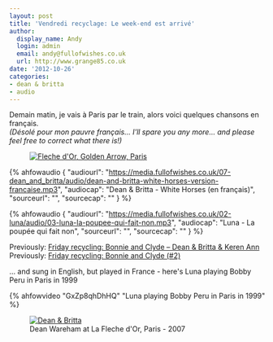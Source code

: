 ```yaml
---
layout: post
title: 'Vendredi recyclage: Le week-end est arrivé'
author:
  display_name: Andy
  login: admin
  email: andy@fullofwishes.co.uk
  url: http://www.grange85.co.uk
date: '2012-10-26'
categories:
- dean & britta
- audio
---
```

<p>Demain matin, je vais à Paris par le train, alors voici quelques chansons en français.<br />
<em>(Désolé pour mon pauvre français... I'll spare you any more... and please feel free to correct what there is!)</em><br />
<figure class="caption aligncenter"><a href="http://www.flickr.com/photos/smu_cul_digitalcollections/8044701619/" title="Fleche d'Or, Golden Arrow, Paris by SMU Central University Libraries, on Flickr"><img class="aligncenter" src="https://media.fullofwishes.co.uk/flickr-downloads/8044701619_f95b06a329_z.jpg" alt="Fleche d'Or, Golden Arrow, Paris"></a><figcaption class="caption-text"></figcaption></figure></p>

 {% ahfowaudio {
  "audiourl": "https://media.fullofwishes.co.uk/07-dean_and_britta/audio/dean-and-britta-white-horses-version-francaise.mp3",
  "audiocap": "Dean & Britta - White Horses (en français)",
  "sourceurl": "",
  "sourcecap": ""
  } %}

 {% ahfowaudio {
  "audiourl": "https://media.fullofwishes.co.uk/02-luna/audio/03-luna-la-poupee-qui-fait-non.mp3",
  "audiocap": "Luna - La poupée qui fait non",
  "sourceurl": "",
  "sourcecap": ""
  } %}


<p>Previously: <a href="/2011/11/18/friday-recycling-bonnie-clyde-dean-britta-keren-ann/">Friday recycling: Bonnie and Clyde – Dean & Britta & Keren Ann</a><br />
Previously: <a href="/2012/08/10/friday-recycling-bonnie-and-clyde/">Friday recycling: Bonnie and Clyde (#2)</a></p>
<p>... and sung in English, but played in France - here's Luna playing Bobby Peru in Paris in 1999<br />

{% ahfowvideo "GxZp8qhDhHQ" "Luna playing Bobby Peru in Paris in 1999" %}

<figure class="caption aligncenter"><a href="http://www.flickr.com/photos/franckd/2087020675/" title="Dean & Britta by Hidden Picts, on Flickr"><img src="https://media.fullofwishes.co.uk/flickr-downloads/2087020675_7a9127b3ea_z.jpg?zz=1" alt="Dean & Britta"></a><figcaption class="caption-text">Dean Wareham at La Fleche d'Or, Paris - 2007</figcaption></figure>
